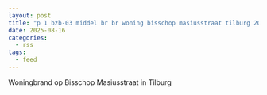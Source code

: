 ```yaml
---
layout: post
title: "p 1 bzb-03 middel br br woning bisschop masiusstraat tilburg 209432 209452 209092"
date: 2025-08-16
categories: 
  - rss
tags: 
  - feed
---
```


Woningbrand op Bisschop Masiusstraat in Tilburg
